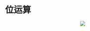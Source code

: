# 位运算

<p align='center'>
<img src='https://github.com/w1991668899/blog/blob/master/image/go/slice_array.jpeg'>
</p>